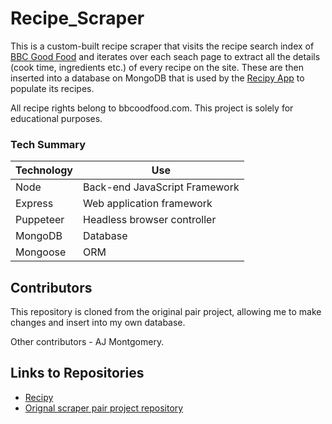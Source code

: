 # Recipe_Scraper

This is a custom-built recipe scraper that visits the recipe search index of [BBC Good Food](https://www.bbcgoodfood.com/) and iterates over each seach page to extract all 
the details (cook time, ingredients etc.) of every recipe on the site. These are then inserted into a database on MongoDB that is used by the [Recipy App](https://github.com/Will-Helliwell/Recipy) to populate its recipes.

All recipe rights belong to bbcoodfood.com. This project is solely for educational purposes.

### **Tech Summary**

| Technology    | Use                           |
| ------------- | ----------------------------- |
| Node          | Back-end JavaScript Framework |
| Express       | Web application framework     |
| Puppeteer     | Headless browser controller   |
| MongoDB       | Database                      |
| Mongoose      | ORM                           |

## **Contributors**

This repository is cloned from the original pair project, allowing me to make changes and insert into my own database.

Other contributors - AJ Montgomery.

## **Links to Repositories**

- [Recipy](https://github.com/Will-Helliwell/Recipy)
- [Orignal scraper pair project repository](https://github.com/AJSMonty/scraper)
